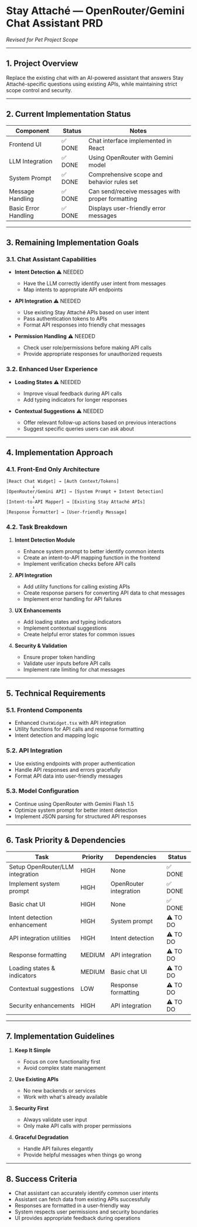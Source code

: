 # Stay Attaché — OpenRouter/Gemini Chat Assistant PRD
*Revised for Pet Project Scope*

---

## 1. Project Overview
Replace the existing chat with an AI-powered assistant that answers Stay Attaché-specific questions using existing APIs, while maintaining strict scope control and security.

---

## 2. Current Implementation Status

| Component | Status | Notes |
|-----------|--------|-------|
| Frontend UI | ✅ DONE | Chat interface implemented in React |
| LLM Integration | ✅ DONE | Using OpenRouter with Gemini model |
| System Prompt | ✅ DONE | Comprehensive scope and behavior rules set |
| Message Handling | ✅ DONE | Can send/receive messages with proper formatting |
| Basic Error Handling | ✅ DONE | Displays user-friendly error messages |

---

## 3. Remaining Implementation Goals

### 3.1. Chat Assistant Capabilities
- **Intent Detection** ⚠️ NEEDED
  - Have the LLM correctly identify user intent from messages
  - Map intents to appropriate API endpoints

- **API Integration** ⚠️ NEEDED
  - Use existing Stay Attaché APIs based on user intent
  - Pass authentication tokens to APIs
  - Format API responses into friendly chat messages

- **Permission Handling** ⚠️ NEEDED
  - Check user role/permissions before making API calls
  - Provide appropriate responses for unauthorized requests

### 3.2. Enhanced User Experience
- **Loading States** ⚠️ NEEDED
  - Improve visual feedback during API calls
  - Add typing indicators for longer responses

- **Contextual Suggestions** ⚠️ NEEDED
  - Offer relevant follow-up actions based on previous interactions
  - Suggest specific queries users can ask about

---

## 4. Implementation Approach

### 4.1. Front-End Only Architecture
```
[React Chat Widget] → [Auth Context/Tokens]
          ↓
[OpenRouter/Gemini API] → [System Prompt + Intent Detection]
          ↓
[Intent-to-API Mapper] → [Existing Stay Attaché APIs]
          ↓
[Response Formatter] → [User-friendly Message]
```

### 4.2. Task Breakdown

1. **Intent Detection Module**
   - Enhance system prompt to better identify common intents
   - Create an intent-to-API mapping function in the frontend
   - Implement verification checks before API calls

2. **API Integration**
   - Add utility functions for calling existing APIs
   - Create response parsers for converting API data to chat messages
   - Implement error handling for API failures

3. **UX Enhancements**
   - Add loading states and typing indicators
   - Implement contextual suggestions
   - Create helpful error states for common issues

4. **Security & Validation**
   - Ensure proper token handling
   - Validate user inputs before API calls
   - Implement rate limiting for chat messages

---

## 5. Technical Requirements

### 5.1. Frontend Components
- Enhanced `ChatWidget.tsx` with API integration
- Utility functions for API calls and response formatting
- Intent detection and mapping logic

### 5.2. API Integration
- Use existing endpoints with proper authentication
- Handle API responses and errors gracefully
- Format API data into user-friendly messages

### 5.3. Model Configuration
- Continue using OpenRouter with Gemini Flash 1.5
- Optimize system prompt for better intent detection
- Implement JSON parsing for structured API responses

---

## 6. Task Priority & Dependencies

| Task | Priority | Dependencies | Status |
|------|----------|--------------|--------|
| Setup OpenRouter/LLM integration | HIGH | None | ✅ DONE |
| Implement system prompt | HIGH | OpenRouter integration | ✅ DONE |
| Basic chat UI | HIGH | None | ✅ DONE |
| Intent detection enhancement | HIGH | System prompt | ⚠️ TO DO |
| API integration utilities | HIGH | Intent detection | ⚠️ TO DO |
| Response formatting | MEDIUM | API integration | ⚠️ TO DO |
| Loading states & indicators | MEDIUM | Basic chat UI | ⚠️ TO DO |
| Contextual suggestions | LOW | Response formatting | ⚠️ TO DO |
| Security enhancements | HIGH | API integration | ⚠️ TO DO |

---

## 7. Implementation Guidelines

1. **Keep It Simple**
   - Focus on core functionality first
   - Avoid complex state management

2. **Use Existing APIs**
   - No new backends or services
   - Work with what's already available

3. **Security First**
   - Always validate user input
   - Only make API calls with proper permissions

4. **Graceful Degradation**
   - Handle API failures elegantly
   - Provide helpful messages when things go wrong

---

## 8. Success Criteria
- Chat assistant can accurately identify common user intents
- Assistant can fetch data from existing APIs successfully
- Responses are formatted in a user-friendly way
- System respects user permissions and security boundaries
- UI provides appropriate feedback during operations 